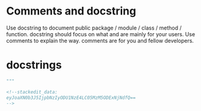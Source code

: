 # Comments and docstring
Use docstring to document public package / module / class / method / function. docstring should focus on what and are mainly for your users.
Use comments to explain the way. comments are for you and fellow developers.
# docstrings
```python
"""

<!--stackedit_data:
eyJoaXN0b3J5IjpbNzIyODU1NzE4LC05MzM5ODExNjNdfQ==
-->